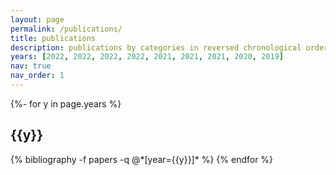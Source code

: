 ```yaml
---
layout: page
permalink: /publications/
title: publications
description: publications by categories in reversed chronological order.
years: [2022, 2022, 2022, 2022, 2021, 2021, 2021, 2020, 2019]
nav: true
nav_order: 1
---
```

<!-- _pages/publications.md -->
<div class="publications">

{%- for y in page.years %}
  <h2 class="year">{{y}}</h2>
  {% bibliography -f papers -q @*[year={{y}}]* %}
{% endfor %}

</div>
